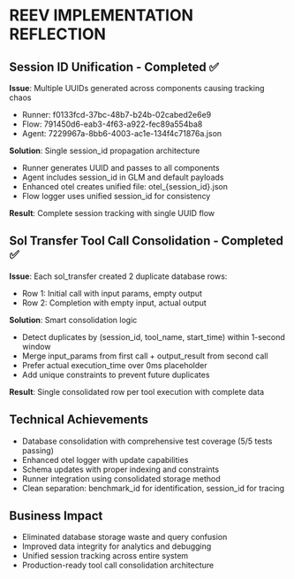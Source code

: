 # REEV IMPLEMENTATION REFLECTION

## Session ID Unification - Completed ✅
**Issue**: Multiple UUIDs generated across components causing tracking chaos
- Runner: f0133fcd-37bc-48b7-b24b-02cabed2e6e9  
- Flow: 791450d6-eab3-4f63-a922-fec89a554ba8
- Agent: 7229967a-8bb6-4003-ac1e-134f4c71876a.json

**Solution**: Single session_id propagation architecture
- Runner generates UUID and passes to all components
- Agent includes session_id in GLM and default payloads  
- Enhanced otel creates unified file: otel_{session_id}.json
- Flow logger uses unified session_id for consistency

**Result**: Complete session tracking with single UUID flow

## Sol Transfer Tool Call Consolidation - Completed ✅  
**Issue**: Each sol_transfer created 2 duplicate database rows:
- Row 1: Initial call with input params, empty output
- Row 2: Completion with empty input, actual output

**Solution**: Smart consolidation logic
- Detect duplicates by (session_id, tool_name, start_time) within 1-second window
- Merge input_params from first call + output_result from second call  
- Prefer actual execution_time over 0ms placeholder
- Add unique constraints to prevent future duplicates

**Result**: Single consolidated row per tool execution with complete data

## Technical Achievements
- Database consolidation with comprehensive test coverage (5/5 tests passing)
- Enhanced otel logger with update capabilities
- Schema updates with proper indexing and constraints
- Runner integration using consolidated storage method
- Clean separation: benchmark_id for identification, session_id for tracing

## Business Impact  
- Eliminated database storage waste and query confusion
- Improved data integrity for analytics and debugging  
- Unified session tracking across entire system
- Production-ready tool call consolidation architecture
